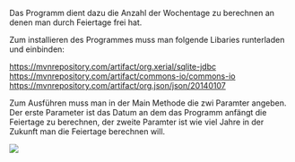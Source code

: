 Das Programm dient dazu die Anzahl der Wochentage zu berechnen an denen man durch Feiertage frei hat.

Zum installieren des Programmes muss man folgende Libaries runterladen und einbinden:

 https://mvnrepository.com/artifact/org.xerial/sqlite-jdbc
 https://mvnrepository.com/artifact/commons-io/commons-io
 https://mvnrepository.com/artifact/org.json/json/20140107
 
 Zum Ausführen muss man in der Main Methode die zwi Paramter angeben. Der erste Parameter ist das Datum an dem das Programm anfängt die Feiertage zu berechnen,
 der zweite Paramter ist wie viel Jahre in der Zukunft man die Feiertage berechnen will.
 
<image src="https://github.com/Wup-Wup/4AHWII-SWPS-Normal/blob/master/Feiertag/Javafx.PNG">

